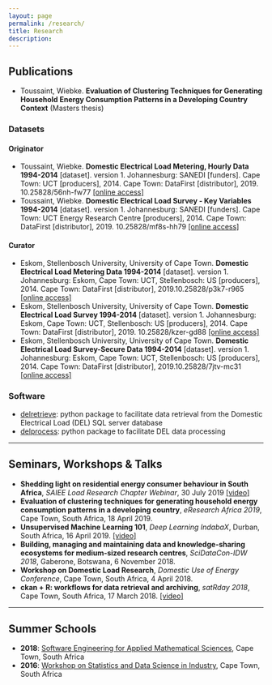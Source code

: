 ```yaml
---
layout: page
permalink: /research/
title: Research
description: 
---
```


## Publications
* Toussaint, Wiebke. __Evaluation of Clustering Techniques for Generating Household Energy Consumption Patterns in a Developing Country Context__ (Masters thesis)

### Datasets
#### Originator
* Toussaint, Wiebke. __Domestic Electrical Load Metering, Hourly Data 1994-2014__ [dataset]. version 1. Johannesburg: SANEDI [funders]. Cape Town: UCT [producers], 2014. Cape Town: DataFirst [distributor], 2019. 10.25828/56nh-fw77 <a href="https://www.datafirst.uct.ac.za/dataportal/index.php/catalog/759" target="_blank">[online access]</a> 
* Toussaint, Wiebke. __Domestic Electrical Load Survey - Key Variables 1994-2014__ [dataset]. version 1. Johannesburg: SANEDI [funders]. Cape Town: UCT Energy Research Centre [producers], 2014. Cape Town: DataFirst [distributor], 2019. 10.25828/mf8s-hh79 <a href="https://www.datafirst.uct.ac.za/dataportal/index.php/catalog/758" target="_blank">[online access]</a> 

#### Curator
* Eskom, Stellenbosch University, University of Cape Town. __Domestic Electrical Load Metering Data 1994-2014__ [dataset]. version 1. Johannesburg: Eskom, Cape Town: UCT, Stellenbosch: US [producers], 2014. Cape Town: DataFirst [distributor], 2019.10.25828/p3k7-r965 <a href="https://www.datafirst.uct.ac.za/dataportal/index.php/catalog/760" target="_blank">[online access]</a> 
* Eskom, Stellenbosch University, University of Cape Town. __Domestic Electrical Load Survey 1994-2014__ [dataset]. version 1. Johannesburg: Eskom, Cape Town: UCT, Stellenbosch: US [producers], 2014. Cape Town: DataFirst [distributor], 2019. 10.25828/kzer-gd88 <a href="https://www.datafirst.uct.ac.za/dataportal/index.php/catalog/755" target="_blank">[online access]</a> 
* Eskom, Stellenbosch University, University of Cape Town. __Domestic Electrical Load Survey-Secure Data 1994-2014__ [dataset]. version 1. Johannesburg: Eskom, Cape Town: UCT, Stellenbosch: US [producers], 2014. Cape Town: DataFirst [distributor], 2019.10.25828/7jtv-mc31 <a href="https://www.datafirst.uct.ac.za/dataportal/index.php/catalog/757" target="_blank">[online access]</a> 

### Software
* <a href="https://github.com/wiebket/delretrieve" target="_blank">delretrieve</a>: python package to facilitate data retrieval from the Domestic Electrical Load (DEL) SQL server database
* <a href="https://github.com/wiebket/delprocess" target="_blank">delprocess</a>: python package to facilitate DEL data processing 

---

## Seminars, Workshops & Talks

* __Shedding light on residential energy consumer behaviour in South Africa__, _SAIEE Load Research Chapter Webinar_, 30 July 2019 <a href="https://youtu.be/ULBfbPN5i7I" target="_blank">[video]</a>   
* __Evaluation of clustering techniques for generating household energy consumption patterns in a developing country__, _eResearch Africa 2019_, Cape Town, South Africa, 18 April 2019.
* __Unsupervised Machine Learning 101__, _Deep Learning IndabaX_, Durban, South Africa, 16 April 2019. <a href="https://youtu.be/E-Q9PWs2SCk" target="_blank">[video]</a>  
* __Building, managing and maintaining data and knowledge-sharing ecosystems for medium-sized research centres__, _SciDataCon-IDW 2018_, Gaberone, Botswana, 6 November 2018.  
* __Workshop on Domestic Load Research__, _Domestic Use of Energy Conference_, Cape Town, South Africa, 4 April 2018.
* __ckan + R: workflows for data retrieval and archiving__, _satRday 2018_, Cape Town, South Africa, 17 March 2018. <a href="https://youtu.be/qNQKX9FFcRU" target="_blank">[video]</a>

---

## Summer Schools

* __2018__: <a href="https://seams-workshop.gitlab.io/participants/2018/" target="_blank">Software Engineering for Applied Mathematical Sciences</a>, Cape Town, South Africa
* __2016__: <a href="https://inscida.wixsite.com/inscida2016" target="_blank">Workshop on Statistics and Data Science in Industry</a>, Cape Town, South Africa

